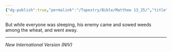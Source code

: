 ```yaml
---
{"dg-publish":true,"permalink":"/Tapestry/Bible/Matthew 13_25/","title":"Matthew 13:25","hide":true,"tags":["bible"],"dgHomeLink":true,"dgShowLocalGraph":true,"dgEnableSearch":true}
---
```


But while everyone was sleeping, his enemy came and sowed weeds among the wheat, and went away.

---
*New International Version (NIV)*